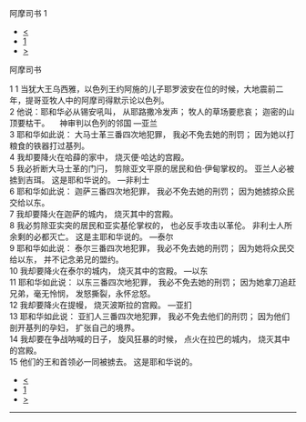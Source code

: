 ﻿





 阿摩司书 1




* [<](bible/JOL03.md)
* [1](bible/AMO.md)
* [>](bible/AMO02.md)



阿摩司书 
 
1 
1 当犹大王乌西雅，以色列王约阿施的儿子耶罗波安在位的时候，大地震前二年，提哥亚牧人中的阿摩司得默示论以色列。  
2 他说：耶和华必从锡安吼叫， 从耶路撒冷发声； 牧人的草场要悲哀； 迦密的山顶要枯干。 　神审判以色列的邻国 —亚兰  
3 耶和华如此说： 大马士革三番四次地犯罪， 我必不免去她的刑罚； 因为她以打粮食的铁器打过基列。  
4 我却要降火在哈薛的家中， 烧灭便·哈达的宫殿。  
5 我必折断大马士革的门闩， 剪除亚文平原的居民和伯·伊甸掌权的。 亚兰人必被掳到吉珥。 这是耶和华说的。 —非利士  
6 耶和华如此说： 迦萨三番四次地犯罪， 我必不免去她的刑罚； 因为她掳掠众民交给以东。  
7 我却要降火在迦萨的城内， 烧灭其中的宫殿。  
8 我必剪除亚实突的居民和亚实基伦掌权的， 也必反手攻击以革伦。 非利士人所余剩的必都灭亡。 这是主耶和华说的。 —泰尔  
9 耶和华如此说： 泰尔三番四次地犯罪， 我必不免去她的刑罚； 因为她将众民交给以东， 并不记念弟兄的盟约。  
10 我却要降火在泰尔的城内， 烧灭其中的宫殿。 —以东  
11 耶和华如此说： 以东三番四次地犯罪， 我必不免去她的刑罚； 因为她拿刀追赶兄弟，毫无怜悯， 发怒撕裂，永怀忿怒。  
12 我却要降火在提幔， 烧灭波斯拉的宫殿。 —亚扪  
13 耶和华如此说： 亚扪人三番四次地犯罪， 我必不免去他们的刑罚； 因为他们剖开基列的孕妇， 扩张自己的境界。  
14 我却要在争战呐喊的日子， 旋风狂暴的时候， 点火在拉巴的城内， 烧灭其中的宫殿。  
15 他们的王和首领必一同被掳去。 这是耶和华说的。 
* [<](bible/JOL03.md)
* [1](bible/AMO.md)
* [>](bible/AMO02.md)





---










